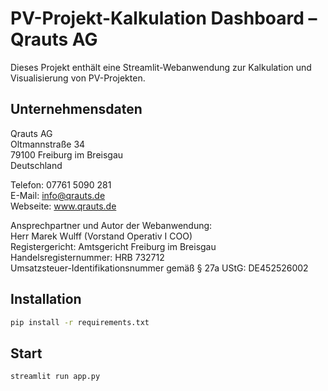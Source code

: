 # PV-Projekt-Kalkulation Dashboard – Qrauts AG

Dieses Projekt enthält eine Streamlit-Webanwendung zur Kalkulation und Visualisierung von PV-Projekten.

## Unternehmensdaten
Qrauts AG  
Oltmannstraße 34  
79100 Freiburg im Breisgau  
Deutschland  

Telefon: 07761 5090 281  
E-Mail: info@qrauts.de  
Webseite: www.qrauts.de  

Ansprechpartner und Autor der Webanwendung:  
Herr Marek Wulff (Vorstand Operativ I COO)  
Registergericht: Amtsgericht Freiburg im Breisgau  
Handelsregisternummer: HRB 732712  
Umsatzsteuer-Identifikationsnummer gemäß § 27a UStG: DE452526002  

## Installation
```bash
pip install -r requirements.txt
```

## Start
```bash
streamlit run app.py
```
